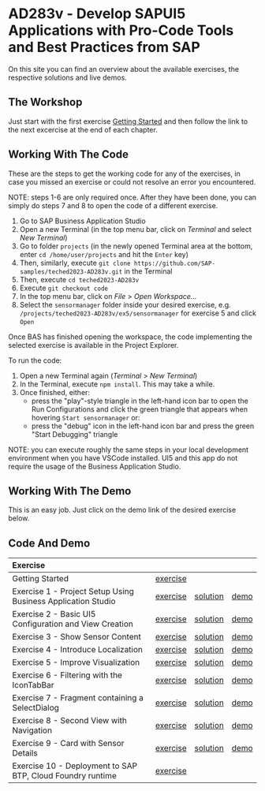 # AD283v - Develop SAPUI5 Applications with Pro-Code Tools and Best Practices from SAP
On this site you can find an overview about the available exercises, the respective solutions and live demos.

## The Workshop
Just start with the first exercise [Getting Started](https://github.com/SAP-samples/teched2023-AD283v/tree/main/exercises/ex0/README.md) and then follow the link to the next excercise at the end of each chapter.

## Working With The Code

These are the steps to get the working code for any of the exercises, in case you missed an exercise or could not resolve an error you encountered.

NOTE: steps 1-6 are only required once. After they have been done, you can simply do steps 7 and 8 to open the code of a different exercise.

1. Go to SAP Business Application Studio
2. Open a new Terminal (in the top menu bar, click on *Terminal* and select *New Terminal*)
3. Go to folder `projects` (in the newly opened Terminal area at the bottom, enter `cd /home/user/projects` and hit the `Enter` key)
4. Then, similarly, execute `git clone https://github.com/SAP-samples/teched2023-AD283v.git` in the Terminal
5. Then, execute `cd teched2023-AD283v`
6. Execute `git checkout code`
7. In the top menu bar, click on *File* > *Open Workspace...*
8. Select the `sensormanager` folder inside your desired exercise, e.g. `/projects/teched2023-AD283v/ex5/sensormanager` for exercise 5 and click `Open`

Once BAS has finished opening the workspace, the code implementing the selected exercise is available in the Project Explorer.

To run the code:
1. Open a new Terminal again (*Terminal* > *New Terminal*)
2. In the Terminal, execute `npm install`. This may take a while.
3. Once finished, either:
    - press the "play"-style triangle in the left-hand icon bar to open the Run Configurations and click the green triangle that appears when hovering `Start sensormanager` or:
    - press the "debug" icon in the left-hand icon bar and press the green "Start Debugging" triangle

NOTE: you can execute roughly the same steps in your local development environment when you have VSCode installed. UI5 and this app do not require the usage of the Business Application Studio.


## Working With The Demo
This is an easy job. Just click on the demo link of the desired exercise below.

## Code And Demo

| Exercise | | | |
| :--- | --- | --- | --- |
| Getting Started | [exercise](https://github.com/SAP-samples/teched2023-AD283v/tree/main/exercises/ex0/README.md) | | |
| Exercise 1 - Project Setup Using Business Application Studio | [exercise](https://github.com/SAP-samples/teched2023-AD283v/tree/main/exercises/ex1/README.md) | [solution](https://github.com/SAP-samples/teched2023-AD283v/tree/code/exercises/ex1/) | [demo](https://sap-samples.github.io/teched2023-AD283v/ex1/test/flpSandbox.html?sap-ui-xx-viewCache=false#keepcoolsensormanager-display) |
| Exercise 2 - Basic UI5 Configuration and View Creation | [exercise](https://github.com/SAP-samples/teched2023-AD283v/tree/main/exercises/ex2/README.md) | [solution](https://github.com/SAP-samples/teched2023-AD283v/tree/code/exercises/ex2/) | [demo](https://sap-samples.github.io/teched2023-AD283v/ex2/test/flpSandbox.html?sap-ui-xx-viewCache=false#keepcoolsensormanager-display) |
| Exercise 3 - Show Sensor Content | [exercise](https://github.com/SAP-samples/teched2023-AD283v/tree/main/exercises/ex3/README.md) | [solution](https://github.com/SAP-samples/teched2023-AD283v/tree/code/exercises/ex3/) | [demo](https://sap-samples.github.io/teched2023-AD283v/ex3/test/flpSandbox.html?sap-ui-xx-viewCache=false#keepcoolsensormanager-display) |
| Exercise 4 - Introduce Localization | [exercise](https://github.com/SAP-samples/teched2023-AD283v/tree/main/exercises/ex4/README.md) | [solution](https://github.com/SAP-samples/teched2023-AD283v/tree/code/exercises/ex4/) | [demo](https://sap-samples.github.io/teched2023-AD283v/ex4/test/flpSandbox.html?sap-ui-xx-viewCache=false#keepcoolsensormanager-display) |
| Exercise 5 - Improve Visualization | [exercise](https://github.com/SAP-samples/teched2023-AD283v/tree/main/exercises/ex5/README.md) | [solution](https://github.com/SAP-samples/teched2023-AD283v/tree/code/exercises/ex5/) | [demo](https://sap-samples.github.io/teched2023-AD283v/ex5/test/flpSandbox.html?sap-ui-xx-viewCache=false#keepcoolsensormanager-display) |
| Exercise 6 - Filtering with the IconTabBar | [exercise](https://github.com/SAP-samples/teched2023-AD283v/tree/main/exercises/ex6/README.md) | [solution](https://github.com/SAP-samples/teched2023-AD283v/tree/code/exercises/ex6/) | [demo](https://sap-samples.github.io/teched2023-AD283v/ex6/test/flpSandbox.html?sap-ui-xx-viewCache=false#keepcoolsensormanager-display) |
| Exercise 7 - Fragment containing a SelectDialog | [exercise](https://github.com/SAP-samples/teched2023-AD283v/tree/main/exercises/ex7/README.md) | [solution](https://github.com/SAP-samples/teched2023-AD283v/tree/code/exercises/ex7/) | [demo](https://sap-samples.github.io/teched2023-AD283v/ex7/test/flpSandbox.html?sap-ui-xx-viewCache=false#keepcoolsensormanager-display) |
| Exercise 8 - Second View with Navigation | [exercise](https://github.com/SAP-samples/teched2023-AD283v/tree/main/exercises/ex8/README.md) | [solution](https://github.com/SAP-samples/teched2023-AD283v/tree/code/exercises/ex8/) | [demo](https://sap-samples.github.io/teched2023-AD283v/ex8/test/flpSandbox.html?sap-ui-xx-viewCache=false#keepcoolsensormanager-display) |
| Exercise 9 - Card with Sensor Details | [exercise](https://github.com/SAP-samples/teched2023-AD283v/tree/main/exercises/ex9/README.md) | [solution](https://github.com/SAP-samples/teched2023-AD283v/tree/code/exercises/ex9/) | [demo](https://sap-samples.github.io/teched2023-AD283v/ex9/test/flpSandbox.html?sap-ui-xx-viewCache=false#keepcoolsensormanager-display) |
| Exercise 10 - Deployment to SAP BTP, Cloud Foundry runtime | [exercise](https://github.com/SAP-samples/teched2023-AD283v/tree/main/exercises/ex10/README.md) | | |
